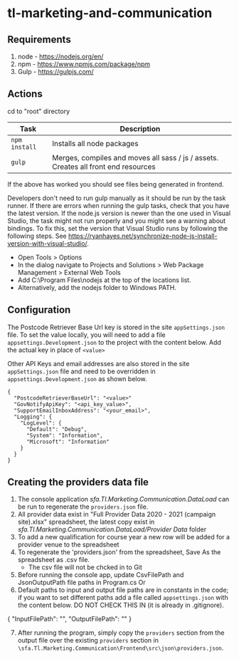 # tl-marketing-and-communication

## Requirements 

1. node - https://nodejs.org/en/
2. npm - https://www.npmjs.com/package/npm
3. Gulp - https://gulpjs.com/


## Actions
cd to "root" directory

|Task|Description|
|----|-----------|
| `npm install` | Installs all node packages |
| `gulp` | Merges, compiles and moves all sass / js / assets. Creates all front end resources |

If the above has worked you should see files being generated in frontend.

Developers don't need to run gulp manually as it should be run by the task runner. If there are errors when running the gulp tasks, check that you have the latest version.
If the node.js version is newer than the one used in Visual Studio, the task might not run properly and you might see a warning about bindings.
To fix this, set the version that Visual Studio runs by following the following steps. See https://ryanhayes.net/synchronize-node-js-install-version-with-visual-studio/.
* Open Tools > Options
* In the dialog navigate to Projects and Solutions > Web Package Management > External Web Tools 
* Add C:\Program Files\nodejs at the top of the locations list.
* Alternatively, add the nodejs folder to Windows PATH.


## Configuration

The Postcode Retriever Base Url key is stored in the site `appSettings.json` file. To set the value locally, you will need to add a file `appsettings.Development.json` to the project with the content below. Add the actual key in place of `<value>`

Other API Keys and email addresses are also stored in the site `appSettings.json` file and need to be overridden in `appsettings.Development.json` as shown below.

```
{
  "PostcodeRetrieverBaseUrl": "<value>"
  "GovNotifyApiKey": "<api_key_value>",
  "SupportEmailInboxAddress": "<your_email>",
  "Logging": {
    "LogLevel": {
      "Default": "Debug",
      "System": "Information",
      "Microsoft": "Information"
    }
  }
}
```


## Creating the providers data file

1. The console application *sfa.Tl.Marketing.Communication.DataLoad* can be run to regenerate the `providers.json` file. 
2. All provider data exist in "Full Provider Data 2020 - 2021 (campaign site).xlsx" spreadsheet, the latest copy exist in *sfa.Tl.Marketing.Communication.DataLoad/Provider Data* folder
3. To add a new qualification for course year a new row will be added for a provider venue to the spreadsheet
4. To regenerate the 'providers.json' from the spreadsheet, Save As the spreadsheet as .csv file.
   * The csv file will not be chcked in to Git
5. Before running the console app, update CsvFilePath and JsonOutputPath file paths in Program.cs
Or
6. Default paths to input and output file paths are in constants in the code; if you want to set different paths add a file called `appsettings.json` with the content below. DO NOT CHECK THIS IN (it is already in .gitignore).

{
  "InputFilePath": "<path to file>",
  "OutputFilePath": "<path to file>"
}

7. After running the program, simply copy the `providers` section from the output file over the existing `providers` section in `\sfa.Tl.Marketing.Communication\Frontend\src\json\providers.json`.

